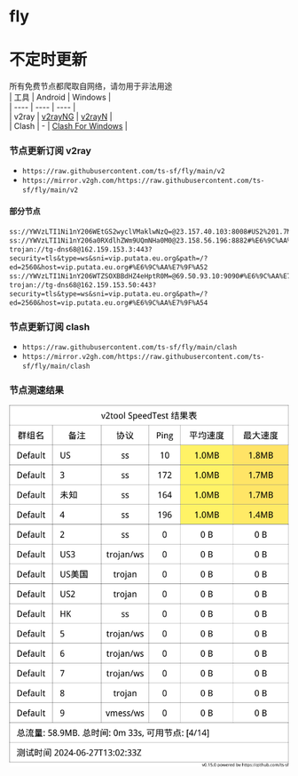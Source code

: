 # fly
# 不定时更新
所有免费节点都爬取自网络，请勿用于非法用途  
|  工具  | Android  | Windows  |  
|  ----  | ----   | ----  |  
| v2ray  | [v2rayNG](https://github.com/2dust/v2rayNG/releases) | [v2rayN](https://github.com/2dust/v2rayN/releases) |  
| Clash  | - | [Clash For Windows](https://github.com/2dust/clashN/releases) | 
  
### 节点更新订阅  v2ray
- `https://raw.githubusercontent.com/ts-sf/fly/main/v2`  
- `https://mirror.v2gh.com/https://raw.githubusercontent.com/ts-sf/fly/main/v2`  

#### 部分节点  
``` 
ss://YWVzLTI1Ni1nY206WEtGS2wyclVMaklwNzQ=@23.157.40.103:8008#US2%201.7MB%2Fs
ss://YWVzLTI1Ni1nY206a0RXdlhZWm9UQmNHa0M0@23.158.56.196:8882#%E6%9C%AA%E7%9F%A5
trojan://tg-dns68@162.159.153.3:443?security=tls&type=ws&sni=vip.putata.eu.org&path=/?ed=2560&host=vip.putata.eu.org#%E6%9C%AA%E7%9F%A52
ss://YWVzLTI1Ni1nY206WTZSOXBBdHZ4eHptR0M=@69.50.93.10:9090#%E6%9C%AA%E7%9F%A53%201.9MB%2Fs
trojan://tg-dns68@162.159.153.50:443?security=tls&type=ws&sni=vip.putata.eu.org&path=/?ed=2560&host=vip.putata.eu.org#%E6%9C%AA%E7%9F%A54
```
### 节点更新订阅  clash
- `https://raw.githubusercontent.com/ts-sf/fly/main/clash`  
- `https://mirror.v2gh.com/https://raw.githubusercontent.com/ts-sf/fly/main/clash`  

### 节点测速结果
![image](traffic.png)
